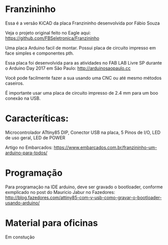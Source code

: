 # Franzininho

Essa é a versão KiCAD da placa Franzininho desenvolvida por Fábio Souza

Veja o projeto original feito no Eagle aqui: https://github.com/FBSeletronica/Franzininho

Uma placa Arduino facil de montar. Possui placa de circuito impresso em face simples e componentes pth. 

Essa placa foi desenvolvida para as atividades no FAB LAB Livre SP durante o Arduino Day 2017 em São Paulo: http://arduinosaopaulo.cc


Você pode facilmente fazer a sua usando uma CNC ou até mesmo métodos caseiros.

É importante usar uma placa de circuito impresso de 2.4 mm para um boo conexão na USB.


# Caracteríticas:

Microcontrolador ATtiny85 DIP, Conector USB na placa, 5 Pinos de I/O, LED de uso geral, LED de POWER

Artigo no Embarcados: https://www.embarcados.com.br/franzininho-um-arduino-para-todos/


# Programação


Para programação na IDE arduino, deve ser gravado o bootloader, conforme exmplicado no post do Mauricio Jabur no Fazedores: http://blog.fazedores.com/attiny85-com-v-usb-como-gravar-o-bootloader-usando-arduino/


# Material para oficinas

Em constução
